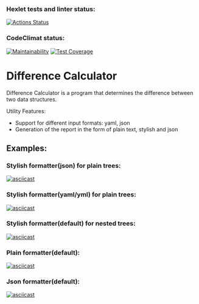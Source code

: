 ### Hexlet tests and linter status:
[![Actions Status](https://github.com/BlackJackSpb/python-project-50/actions/workflows/hexlet-check.yml/badge.svg)](https://github.com/BlackJackSpb/python-project-50/actions)
### CodeClimat status:
[![Maintainability](https://api.codeclimate.com/v1/badges/e201a3681343b590ddeb/maintainability)](https://codeclimate.com/github/BlackJackSpb/python-project-50/maintainability)
[![Test Coverage](https://api.codeclimate.com/v1/badges/e201a3681343b590ddeb/test_coverage)](https://codeclimate.com/github/BlackJackSpb/python-project-50/test_coverage)
# Difference Calculator
Difference Calculator is a program that determines the difference between two data structures. 

Utility Features:

 - Support for different input formats: yaml, json
 - Generation of the report in the form of plain text, stylish and json
## Examples:
### Stylish formatter(json) for plain trees:
[![asciicast](https://asciinema.org/a/692588.svg)](https://asciinema.org/a/692588)
### Stylish formatter(yaml/yml) for plain trees:
[![asciicast](https://asciinema.org/a/YlKMy2GYHeRgKSxhXDlGPKHa1.svg)](https://asciinema.org/a/YlKMy2GYHeRgKSxhXDlGPKHa1)
### Stylish formatter(default) for nested trees:
[![asciicast](https://asciinema.org/a/8pl8TB2J8FhuEVfa4eV50eLPP.svg)](https://asciinema.org/a/8pl8TB2J8FhuEVfa4eV50eLPP)
### Plain formatter(default):
[![asciicast](https://asciinema.org/a/KheOYYY0Mq5A3K3zDegub3qi5.svg)](https://asciinema.org/a/KheOYYY0Mq5A3K3zDegub3qi5)
### Json formatter(default):
[![asciicast](https://asciinema.org/a/XLucbM8XBNnIxKAYQ8k1F5n6x.svg)](https://asciinema.org/a/XLucbM8XBNnIxKAYQ8k1F5n6x)
